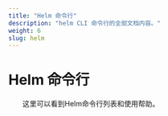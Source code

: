 ```yaml
---
title: "Helm 命令行"
description: "helm CLI 命令行的全部文档内容。"
weight: 6
slug: helm
---
```


# Helm 命令行

&emsp;&emsp;这里可以看到Helm命令行列表和使用帮助。
